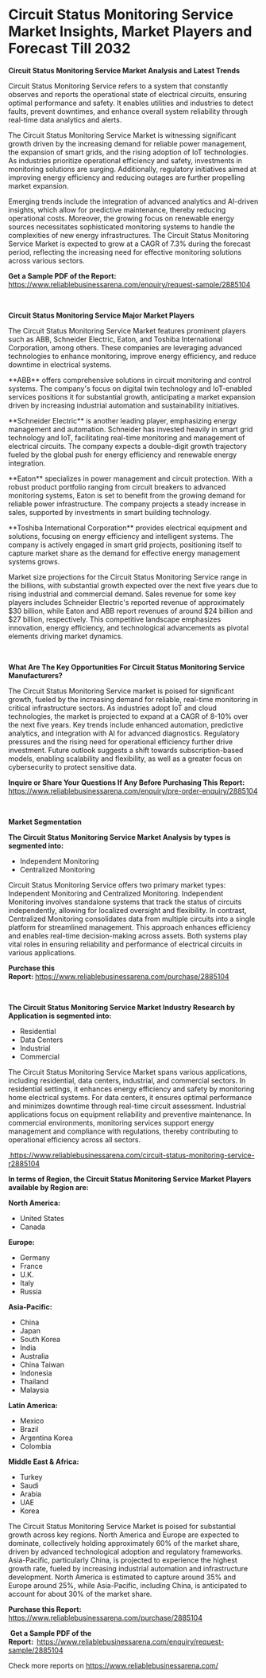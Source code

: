 <p><h1>Circuit Status Monitoring Service Market Insights, Market Players and Forecast Till 2032</h1></p><p><strong>Circuit Status Monitoring Service Market Analysis and Latest Trends</strong></p>
<p><p>Circuit Status Monitoring Service refers to a system that constantly observes and reports the operational state of electrical circuits, ensuring optimal performance and safety. It enables utilities and industries to detect faults, prevent downtimes, and enhance overall system reliability through real-time data analytics and alerts.</p><p>The Circuit Status Monitoring Service Market is witnessing significant growth driven by the increasing demand for reliable power management, the expansion of smart grids, and the rising adoption of IoT technologies. As industries prioritize operational efficiency and safety, investments in monitoring solutions are surging. Additionally, regulatory initiatives aimed at improving energy efficiency and reducing outages are further propelling market expansion.</p><p>Emerging trends include the integration of advanced analytics and AI-driven insights, which allow for predictive maintenance, thereby reducing operational costs. Moreover, the growing focus on renewable energy sources necessitates sophisticated monitoring systems to handle the complexities of new energy infrastructures. The Circuit Status Monitoring Service Market is expected to grow at a CAGR of 7.3% during the forecast period, reflecting the increasing need for effective monitoring solutions across various sectors.</p></p>
<p><strong>Get a Sample PDF of the Report:&nbsp;</strong> <a href="https://www.reliablebusinessarena.com/enquiry/request-sample/2885104?utm_campaign=2518&utm_medium=2&utm_source=Github&utm_content=ia&utm_term=13032025&utm_id=circuit-status-monitoring-service">https://www.reliablebusinessarena.com/enquiry/request-sample/2885104</a></p>
<p>&nbsp;</p>
<p><strong>Circuit Status Monitoring Service Major Market Players</strong></p>
<p><p>The Circuit Status Monitoring Service Market features prominent players such as ABB, Schneider Electric, Eaton, and Toshiba International Corporation, among others. These companies are leveraging advanced technologies to enhance monitoring, improve energy efficiency, and reduce downtime in electrical systems.</p><p>**ABB** offers comprehensive solutions in circuit monitoring and control systems. The company's focus on digital twin technology and IoT-enabled services positions it for substantial growth, anticipating a market expansion driven by increasing industrial automation and sustainability initiatives.</p><p>**Schneider Electric** is another leading player, emphasizing energy management and automation. Schneider has invested heavily in smart grid technology and IoT, facilitating real-time monitoring and management of electrical circuits. The company expects a double-digit growth trajectory fueled by the global push for energy efficiency and renewable energy integration.</p><p>**Eaton** specializes in power management and circuit protection. With a robust product portfolio ranging from circuit breakers to advanced monitoring systems, Eaton is set to benefit from the growing demand for reliable power infrastructure. The company projects a steady increase in sales, supported by investments in smart building technology.</p><p>**Toshiba International Corporation** provides electrical equipment and solutions, focusing on energy efficiency and intelligent systems. The company is actively engaged in smart grid projects, positioning itself to capture market share as the demand for effective energy management systems grows.</p><p>Market size projections for the Circuit Status Monitoring Service range in the billions, with substantial growth expected over the next five years due to rising industrial and commercial demand. Sales revenue for some key players includes Schneider Electric's reported revenue of approximately $30 billion, while Eaton and ABB report revenues of around $24 billion and $27 billion, respectively. This competitive landscape emphasizes innovation, energy efficiency, and technological advancements as pivotal elements driving market dynamics.</p></p>
<p>&nbsp;</p>
<p><strong>What Are The Key Opportunities For Circuit Status Monitoring Service Manufacturers?</strong></p>
<p><p>The Circuit Status Monitoring Service market is poised for significant growth, fueled by the increasing demand for reliable, real-time monitoring in critical infrastructure sectors. As industries adopt IoT and cloud technologies, the market is projected to expand at a CAGR of 8-10% over the next five years. Key trends include enhanced automation, predictive analytics, and integration with AI for advanced diagnostics. Regulatory pressures and the rising need for operational efficiency further drive investment. Future outlook suggests a shift towards subscription-based models, enabling scalability and flexibility, as well as a greater focus on cybersecurity to protect sensitive data.</p></p>
<p><strong>Inquire or Share Your Questions If Any Before Purchasing This Report:</strong> <a href="https://www.reliablebusinessarena.com/enquiry/pre-order-enquiry/2885104?utm_campaign=2518&utm_medium=2&utm_source=Github&utm_content=ia&utm_term=13032025&utm_id=circuit-status-monitoring-service">https://www.reliablebusinessarena.com/enquiry/pre-order-enquiry/2885104</a></p>
<p>&nbsp;</p>
<p><strong>Market Segmentation</strong></p>
<p><strong>The Circuit Status Monitoring Service Market Analysis by types is segmented into:</strong></p>
<p><ul><li>Independent Monitoring</li><li>Centralized Monitoring</li></ul></p>
<p><p>Circuit Status Monitoring Service offers two primary market types: Independent Monitoring and Centralized Monitoring. Independent Monitoring involves standalone systems that track the status of circuits independently, allowing for localized oversight and flexibility. In contrast, Centralized Monitoring consolidates data from multiple circuits into a single platform for streamlined management. This approach enhances efficiency and enables real-time decision-making across assets. Both systems play vital roles in ensuring reliability and performance of electrical circuits in various applications.</p></p>
<p><strong>Purchase this Report:&nbsp;</strong><a href="https://www.reliablebusinessarena.com/purchase/2885104?utm_campaign=2518&utm_medium=2&utm_source=Github&utm_content=ia&utm_term=13032025&utm_id=circuit-status-monitoring-service">https://www.reliablebusinessarena.com/purchase/2885104</a></p>
<p>&nbsp;</p>
<p><strong>The Circuit Status Monitoring Service Market Industry Research by Application is segmented into:</strong></p>
<p><ul><li>Residential</li><li>Data Centers</li><li>Industrial</li><li>Commercial</li></ul></p>
<p><p>The Circuit Status Monitoring Service Market spans various applications, including residential, data centers, industrial, and commercial sectors. In residential settings, it enhances energy efficiency and safety by monitoring home electrical systems. For data centers, it ensures optimal performance and minimizes downtime through real-time circuit assessment. Industrial applications focus on equipment reliability and preventive maintenance. In commercial environments, monitoring services support energy management and compliance with regulations, thereby contributing to operational efficiency across all sectors.</p></p>
<p><a href="https://www.reliablebusinessarena.com/circuit-status-monitoring-service-r2885104?utm_campaign=2518&utm_medium=2&utm_source=Github&utm_content=ia&utm_term=13032025&utm_id=circuit-status-monitoring-service">&nbsp;https://www.reliablebusinessarena.com/circuit-status-monitoring-service-r2885104</a></p>
<p><strong>In terms of Region, the Circuit Status Monitoring Service Market Players available by Region are:</strong></p>
<p>
    <p> <strong> North America: </strong>
        <ul>
            <li>United States</li>
            <li>Canada</li>
        </ul>
        </p> 
    <p> <strong> Europe: </strong>
        <ul>
            <li>Germany</li>
            <li>France</li>
            <li>U.K.</li>
            <li>Italy</li>
            <li>Russia</li>
        </ul>
        </p> 
    <p> <strong> Asia-Pacific: </strong>
        <ul>
            <li>China</li>
            <li>Japan</li>
            <li>South Korea</li>
            <li>India</li>
            <li>Australia</li>
            <li>China Taiwan</li>
            <li>Indonesia</li>
            <li>Thailand</li>
            <li>Malaysia</li>
        </ul>
        </p> 
    <p> <strong> Latin America: </strong>
        <ul>
            <li>Mexico</li>
            <li>Brazil</li>
            <li>Argentina Korea</li>
            <li>Colombia</li>
        </ul>
        </p> 
    <p> <strong> Middle East & Africa: </strong>
        <ul>
            <li>Turkey</li>
            <li>Saudi</li>
            <li>Arabia</li>
            <li>UAE</li>
            <li>Korea</li>
        </ul>
    </p>
    </p>
<p><p>The Circuit Status Monitoring Service Market is poised for substantial growth across key regions. North America and Europe are expected to dominate, collectively holding approximately 60% of the market share, driven by advanced technological adoption and regulatory frameworks. Asia-Pacific, particularly China, is projected to experience the highest growth rate, fueled by increasing industrial automation and infrastructure development. North America is estimated to capture around 35% and Europe around 25%, while Asia-Pacific, including China, is anticipated to account for about 30% of the market share.</p></p>
<p><strong>Purchase this Report: </strong><a href="https://www.reliablebusinessarena.com/purchase/2885104?utm_campaign=2518&utm_medium=2&utm_source=Github&utm_content=ia&utm_term=13032025&utm_id=circuit-status-monitoring-service">https://www.reliablebusinessarena.com/purchase/2885104</a></p>
<p>&nbsp;<strong>Get a Sample PDF of the Report:&nbsp;&nbsp;</strong><a href="https://www.reliablebusinessarena.com/enquiry/request-sample/2885104?utm_campaign=2518&utm_medium=2&utm_source=Github&utm_content=ia&utm_term=13032025&utm_id=circuit-status-monitoring-service">https://www.reliablebusinessarena.com/enquiry/request-sample/2885104</a></p>
<p><strong></strong></p>
<p>Check more reports on <a href="https://www.reliablebusinessarena.com/?utm_campaign=2518&utm_medium=2&utm_source=Github&utm_content=ia&utm_term=13032025&utm_id=circuit-status-monitoring-service">https://www.reliablebusinessarena.com/</a></p>